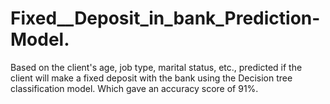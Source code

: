 # Fixed__Deposit_in_bank_Prediction-Model.
Based on the client's age, job type, marital status, etc., predicted if the client will make a fixed deposit with the bank using the Decision tree classification model. Which gave an accuracy score of 91%.
